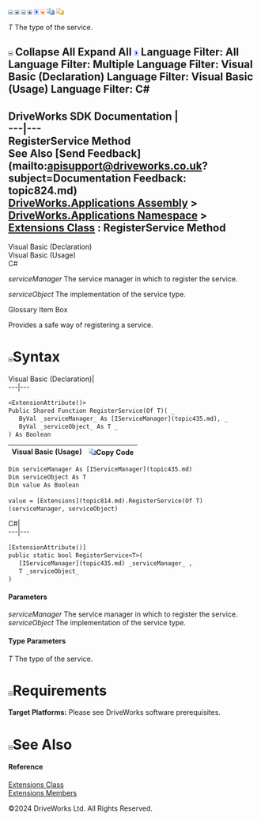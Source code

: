 ![](dotnetimages/collapse.gif) ![](dotnetimages/expand.gif) ![](dotnetimages/collapse.gif) ![](dotnetimages/expand.gif) ![](dotnetimages/drpdown.gif) ![](dotnetimages/drpdown_orange.gif) ![](dotnetimages/copycode.gif) ![](dotnetimages/copycodeHighlight.gif)

_T_
    The type of the service.

![](dotnetimages/collapse.gif) Collapse All Expand All ![](dotnetimages/drpdown.gif) Language Filter: All  Language Filter: Multiple  Language Filter: Visual Basic (Declaration) Language Filter: Visual Basic (Usage) Language Filter: C#  
---  
DriveWorks SDK Documentation  |   
---|---  
RegisterService<T> Method   
See Also [Send Feedback](mailto:apisupport@driveworks.co.uk?subject=Documentation Feedback: topic824.md)  
[DriveWorks.Applications Assembly](topic13.md) > [DriveWorks.Applications Namespace](topic16.md) > [Extensions Class](topic814.md) : RegisterService<T> Method  
---  
  
Visual Basic (Declaration)    
Visual Basic (Usage)    
C# 

_serviceManager_
    The service manager in which to register the service.

_serviceObject_
    The implementation of the service type.

Glossary Item Box

Provides a safe way of registering a service. 

# ![](dotnetimages/collapse.gif)Syntax

Visual Basic (Declaration)|   
---|---  
      
    
    <ExtensionAttribute()>
    Public Shared Function RegisterService(Of T)( _
       ByVal _serviceManager_ As [IServiceManager](topic435.md), _
       ByVal _serviceObject_ As T _
    ) As Boolean  
  
Visual Basic (Usage)| ![](dotnetimages/copycode.gif)Copy Code  
---|---  
      
    
    Dim serviceManager As [IServiceManager](topic435.md)
    Dim serviceObject As T
    Dim value As Boolean
     
    value = [Extensions](topic814.md).RegisterService(Of T)(serviceManager, serviceObject)  
  
C#|   
---|---  
      
    
    [ExtensionAttribute()]
    public static bool RegisterService<T>( 
       [IServiceManager](topic435.md) _serviceManager_ ,
       T _serviceObject_
    )  
  
#### Parameters

 _serviceManager_
    The service manager in which to register the service.
_serviceObject_
    The implementation of the service type.

#### Type Parameters

_T_
    The type of the service.

# ![](dotnetimages/collapse.gif)Requirements

**Target Platforms:** Please see DriveWorks software prerequisites.

# ![](dotnetimages/collapse.gif)See Also

#### Reference

[Extensions Class](topic814.md)   
[Extensions Members](topic815.md)

©2024 DriveWorks Ltd. All Rights Reserved.
